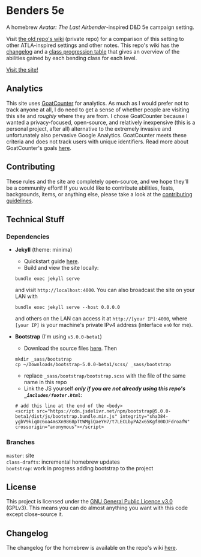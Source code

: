 # Benders 5e

A homebrew _Avatar: The Last Airbender_-inspired D&D 5e campaign setting. 

Visit [the old repo's wiki](https://github.com/nglaeser/benders/wiki) (private repo) for a comparison of this setting to other ATLA-inspired settings and other notes. This repo's wiki has the [changelog](https://github.com/benders5e/benders5e/wiki/changelog) and a [class progression table](https://github.com/benders5e/benders5e/wiki/class-progression-table) that gives an overview of the abilities gained by each bending class for each level.

[Visit the site!](https://benders5e.com)

## Analytics

This site uses [GoatCounter](https://www.goatcounter.com/) for analytics. As much as I would prefer not to track anyone at all, I do need to get a sense of whether people are visiting this site and *roughly* where they are from. I chose GoatCounter because I wanted a privacy-focused, open-source, and relatively inexpensive (this is a personal project, after all) alternative to the extremely invasive and unfortunately also pervasive Google Analytics. GoatCounter meets these criteria and does not track users with unique identifiers. Read more about GoatCounter's goals [here](https://www.goatcounter.com/why#what-are-goatcounters-goals).

## Contributing

These rules and the site are completely open-source, and we hope they’ll be a community effort! If you would like to contribute abilities, feats, backgrounds, items, or anything else, please take a look at the [contributing guidelines](CONTRIBUTING.markdown).

## Technical Stuff

### Dependencies
- **Jekyll** (theme: minima)
    - Quickstart guide [here](https://jekyllrb.com/docs/).  
    - Build and view the site locally:
    ```
    bundle exec jekyll serve
    ```
    and visit `http://localhost:4000`. You can also broadcast the site on your LAN with
    ```
    bundle exec jekyll serve --host 0.0.0.0
    ```
    and others on the LAN can access it at `http://[your IP]:4000`, where `[your IP]` is your machine's private IPv4 address (interface `en0` for me).

- **Bootstrap** (I'm using `v5.0.0-beta1`)
    - Download the source files [here](https://getbootstrap.com/docs/5.0/getting-started/download/). Then
    ```
    mkdir _sass/bootstrap
    cp ~/Downloads/bootstrap-5.0.0-beta1/scss/ _sass/bootstrap
    ```
    - replace `_sass/bootstrap/bootstrap.scss` with the file of the same name in this repo
    - Link the JS yourself ***only if you are not already using this repo's `_includes/footer.html`***:
    ```
    # add this line at the end of the <body>
    <script src="https://cdn.jsdelivr.net/npm/bootstrap@5.0.0-beta1/dist/js/bootstrap.bundle.min.js" integrity="sha384-ygbV9kiqUc6oa4msXn9868pTtWMgiQaeYH7/t7LECLbyPA2x65Kgf80OJFdroafW" crossorigin="anonymous"></script>
    ```

### Branches
`master`: site  
`class-drafts`: incremental homebrew updates  
`bootstrap`: work in progress adding bootstrap to the project

## License

This project is licensed under the [GNU General Public Licence v3.0](./LICENSE) (GPLv3). This means you can do almost anything you want with this code except close-source it.

## Changelog

The changelog for the homebrew is available on the repo's wiki [here](https://github.com/nglaeser/benders5e/wiki/rules-changelog).
